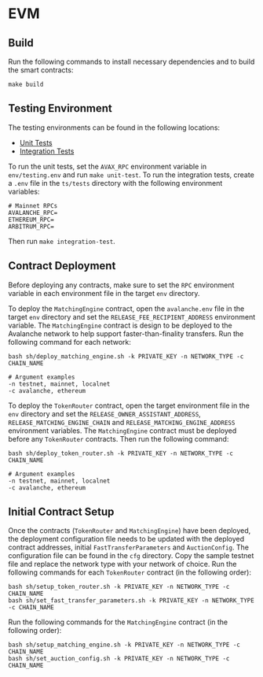 # EVM

## Build

Run the following commands to install necessary dependencies and to build the smart contracts:

```
make build
```

## Testing Environment

The testing environments can be found in the following locations:

-   [Unit Tests](./forge/tests/)
-   [Integration Tests](./ts/tests/)

To run the unit tests, set the `AVAX_RPC` environment variable in `env/testing.env` and run `make unit-test`. To run the integration tests, create a `.env` file in the `ts/tests` directory with the following environment variables:

```
# Mainnet RPCs
AVALANCHE_RPC=
ETHEREUM_RPC=
ARBITRUM_RPC=
```

Then run `make integration-test`.

## Contract Deployment

Before deploying any contracts, make sure to set the `RPC` environment variable in each environment file in the target `env` directory.

To deploy the `MatchingEngine` contract, open the `avalanche.env` file in the target `env` directory and set the `RELEASE_FEE_RECIPIENT_ADDRESS` environment variable. The `MatchingEngine` contract is design to be deployed to the Avalanche network to help support faster-than-finality transfers. Run the following command for each network:

```
bash sh/deploy_matching_engine.sh -k PRIVATE_KEY -n NETWORK_TYPE -c CHAIN_NAME

# Argument examples
-n testnet, mainnet, localnet
-c avalanche, ethereum
```

To deploy the `TokenRouter` contract, open the target environment file in the `env` directory and set the `RELEASE_OWNER_ASSISTANT_ADDRESS`, `RELEASE_MATCHING_ENGINE_CHAIN` and `RELEASE_MATCHING_ENGINE_ADDRESS` environment variables. The `MatchingEngine` contract must be deployed before any `TokenRouter` contracts. Then run the following command:

```
bash sh/deploy_token_router.sh -k PRIVATE_KEY -n NETWORK_TYPE -c CHAIN_NAME

# Argument examples
-n testnet, mainnet, localnet
-c avalanche, ethereum
```

## Initial Contract Setup

Once the contracts (`TokenRouter` and `MatchingEngine`) have been deployed, the deployment configuration file needs to be updated with the deployed contract addresses, initial `FastTransferParameters` and `AuctionConfig`. The configuration file can be found in the `cfg` directory. Copy the sample testnet file and replace the network type with your network of choice. Run the following commands for each `TokenRouter` contract (in the following order):

```
bash sh/setup_token_router.sh -k PRIVATE_KEY -n NETWORK_TYPE -c CHAIN_NAME
bash sh/set_fast_transfer_parameters.sh -k PRIVATE_KEY -n NETWORK_TYPE -c CHAIN_NAME
```

Run the following commands for the `MatchingEngine` contract (in the following order):

```
bash sh/setup_matching_engine.sh -k PRIVATE_KEY -n NETWORK_TYPE -c CHAIN_NAME
bash sh/set_auction_config.sh -k PRIVATE_KEY -n NETWORK_TYPE -c CHAIN_NAME
```
